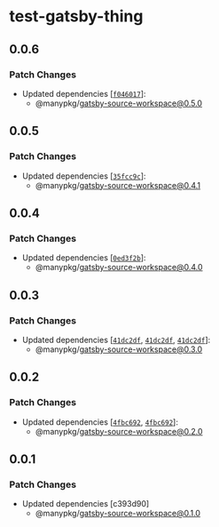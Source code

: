 # test-gatsby-thing

## 0.0.6

### Patch Changes

- Updated dependencies [[`f046017`](https://github.com/Thinkmill/manypkg/commit/f046017af2349f0c1bbc5b25224da0ede8ddc2d6)]:
  - @manypkg/gatsby-source-workspace@0.5.0

## 0.0.5

### Patch Changes

- Updated dependencies [[`35fcc9c`](https://github.com/Thinkmill/manypkg/commit/35fcc9cba7ccec6667826da84ed02dff166c50a3)]:
  - @manypkg/gatsby-source-workspace@0.4.1

## 0.0.4

### Patch Changes

- Updated dependencies [[`0ed3f2b`](https://github.com/Thinkmill/manypkg/commit/0ed3f2b55aa01a33654de28c0e5a4249af9872a3)]:
  - @manypkg/gatsby-source-workspace@0.4.0

## 0.0.3

### Patch Changes

- Updated dependencies [[`41dc2df`](https://github.com/Thinkmill/manypkg/commit/41dc2df8559eca9b5639779227209f61d2d88765), [`41dc2df`](https://github.com/Thinkmill/manypkg/commit/41dc2df8559eca9b5639779227209f61d2d88765), [`41dc2df`](https://github.com/Thinkmill/manypkg/commit/41dc2df8559eca9b5639779227209f61d2d88765)]:
  - @manypkg/gatsby-source-workspace@0.3.0

## 0.0.2

### Patch Changes

- Updated dependencies [[`4fbc692`](https://github.com/Thinkmill/manypkg/commit/4fbc6928242bfb26eb8dff1248e92c22cf1671c3), [`4fbc692`](https://github.com/Thinkmill/manypkg/commit/4fbc6928242bfb26eb8dff1248e92c22cf1671c3)]:
  - @manypkg/gatsby-source-workspace@0.2.0

## 0.0.1

### Patch Changes

- Updated dependencies [c393d90]
  - @manypkg/gatsby-source-workspace@0.1.0
